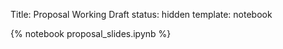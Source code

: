Title: Proposal Working Draft
status: hidden
template: notebook

{% notebook proposal_slides.ipynb %}
